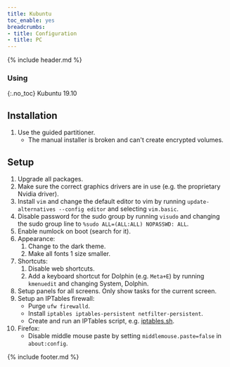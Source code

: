 ```yaml
---
title: Kubuntu
toc_enable: yes
breadcrumbs:
- title: Configuration
- title: PC
---
```

{% include header.md %}

### Using
{:.no_toc}
Kubuntu 19.10

## Installation

1. Use the guided partitioner.
    - The manual installer is broken and can't create encrypted volumes.

## Setup

1. Upgrade all packages.
1. Make sure the correct graphics drivers are in use (e.g. the proprietary Nvidia driver).
1. Install `vim` and change the default editor to vim by running `update-alternatives --config editor` and selecting `vim.basic`.
2. Disable password for the sudo group by running `visudo` and changing the sudo group line to `%sudo ALL=(ALL:ALL) NOPASSWD: ALL`.
3. Enable numlock on boot (search for it).
4. Appearance:
   1. Change to the dark theme.
   2. Make all fonts 1 size smaller.
5. Shortcuts:
   1. Disable web shortcuts.
   2. Add a keyboard shortcut for Dolphin (e.g. `Meta+E`) by running `kmenuedit` and changing System, Dolphin.
6. Setup panels for all screens. Only show tasks for the current screen.
7. Setup an IPTables firewall:
    - Purge `ufw firewalld`.
    - Install `iptables iptables-persistent netfilter-persistent`.
    - Create and run an IPTables script, e.g. [iptables.sh](https://github.com/HON95/configs/blob/master/pc/linux/iptables/iptables.sh).
1. Firefox:
    - Disable middle mouse paste by setting `middlemouse.paste=false` in `about:config`.

{% include footer.md %}
